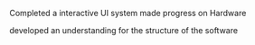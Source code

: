 Completed a interactive UI system
made progress on Hardware

developed an understanding for the structure of the software
